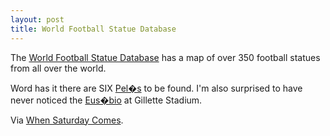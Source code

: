 ```yaml
---
layout: post
title: World Football Statue Database
---
```


The [World Football Statue
Database](http://www.offbeat.group.shef.ac.uk/statues/database_footballmaps.htm)
has a map of over 350 football statues from all over the world.

Word has it there are SIX
[Pel�s](http://en.wikipedia.org/wiki/Pel%C3%A9) to be found. I'm also
surprised to have never noticed the
[Eus�bio](http://en.wikipedia.org/wiki/Eus%C3%A9bio) at Gillette
Stadium.

<p class="text-muted">
Via <a href="http://www.wsc.co.uk/wsc-daily/1176-april-2014/11389-global-list-of-football-statues">When Saturday Comes</a>.
</p>
